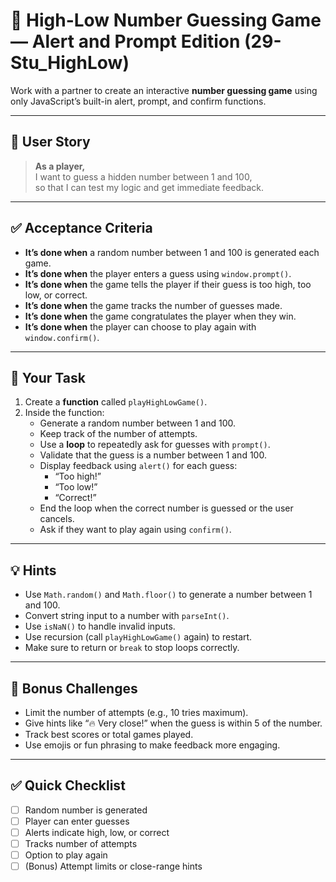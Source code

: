 # 🎯 High-Low Number Guessing Game — Alert and Prompt Edition (29-Stu_HighLow)

Work with a partner to create an interactive **number guessing game** using only JavaScript’s built-in alert, prompt, and confirm functions.

---

## 👤 User Story

> **As a player,**  
> I want to guess a hidden number between 1 and 100,  
> so that I can test my logic and get immediate feedback.

---

## ✅ Acceptance Criteria

- **It’s done when** a random number between 1 and 100 is generated each game.  
- **It’s done when** the player enters a guess using `window.prompt()`.  
- **It’s done when** the game tells the player if their guess is too high, too low, or correct.  
- **It’s done when** the game tracks the number of guesses made.  
- **It’s done when** the game congratulates the player when they win.  
- **It’s done when** the player can choose to play again with `window.confirm()`.  

---

## 🧱 Your Task

1. Create a **function** called `playHighLowGame()`.  
2. Inside the function:
   - Generate a random number between 1 and 100.  
   - Keep track of the number of attempts.  
   - Use a **loop** to repeatedly ask for guesses with `prompt()`.  
   - Validate that the guess is a number between 1 and 100.  
   - Display feedback using `alert()` for each guess:
     - “Too high!”
     - “Too low!”
     - “Correct!”
   - End the loop when the correct number is guessed or the user cancels.  
   - Ask if they want to play again using `confirm()`.  

---

## 💡 Hints

- Use `Math.random()` and `Math.floor()` to generate a number between 1 and 100.  
- Convert string input to a number with `parseInt()`.  
- Use `isNaN()` to handle invalid inputs.  
- Use recursion (call `playHighLowGame()` again) to restart.  
- Make sure to return or `break` to stop loops correctly.  

---

## 🧠 Bonus Challenges

- Limit the number of attempts (e.g., 10 tries maximum).  
- Give hints like “🔥 Very close!” when the guess is within 5 of the number.  
- Track best scores or total games played.  
- Use emojis or fun phrasing to make feedback more engaging.  

---

## ✅ Quick Checklist

- [ ] Random number is generated  
- [ ] Player can enter guesses  
- [ ] Alerts indicate high, low, or correct  
- [ ] Tracks number of attempts  
- [ ] Option to play again  
- [ ] (Bonus) Attempt limits or close-range hints  
